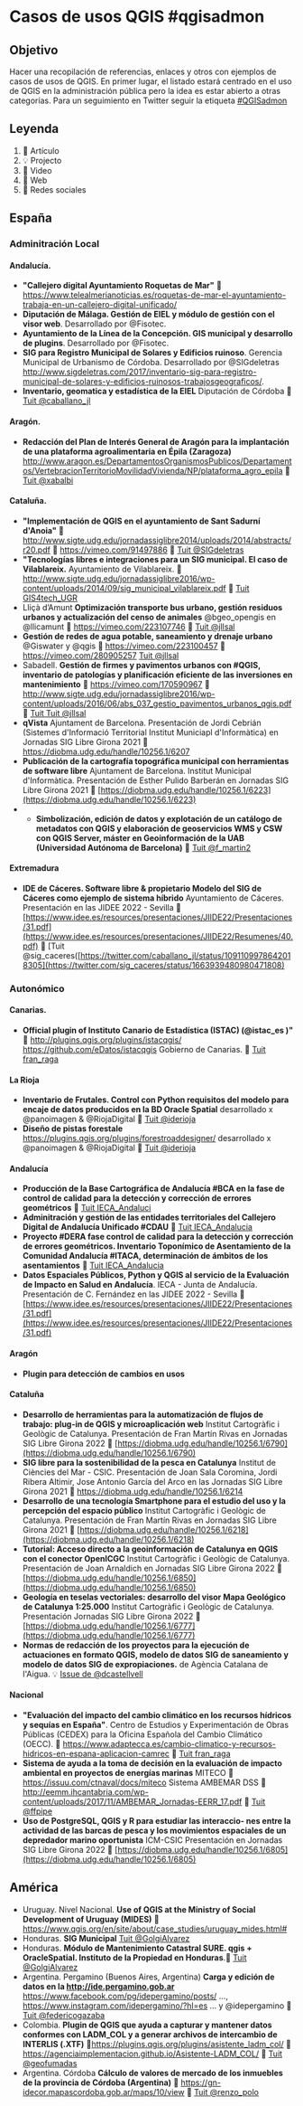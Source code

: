 # Casos de usos QGIS #qgisadmon

## Objetivo

Hacer una recopilación de referencias, enlaces y otros con ejemplos de casos de usos de QGIS. 
En primer lugar, el listado estará centrado en el uso de QGIS en la administración pública pero la idea es estar abierto a otras categorías.
Para un seguimiento en Twitter seguir la etiqueta [#QGISadmon](https://twitter.com/hashtag/QGISadmon?src=hash)

## Leyenda

1. 📕 Artículo
1. 💡 Projecto
1. 🎥 Video
1. 📄 Web
1. 📢 Redes sociales

## España

### Adminitración Local

#### Andalucía. 
- **"Callejero digital Ayuntamiento Roquetas de Mar"** 📄 https://www.telealmerianoticias.es/roquetas-de-mar-el-ayuntamiento-trabaja-en-un-callejero-digital-unificado/
- **Diputación de Málaga. Gestión de EIEL y módulo de gestión con el visor web**. Desarrollado por @Fisotec. 
- **Ayuntamiento de la Línea de la Concepción. GIS municipal y desarrollo de plugins**. Desarrollado por @Fisotec. 
- **SIG para Registro Municipal de Solares y Edificios ruinoso**. Gerencia Municipal de Urbanismo de Córdoba. Desarrollado por @SIGdeletras http://www.sigdeletras.com/2017/inventario-sig-para-registro-municipal-de-solares-y-edificios-ruinosos-trabajosgeograficos/. 
- **Inventario, geomatica y estadística de la EIEL** Diputación de Córdoba 📢 [Tuit @caballano_jl](https://twitter.com/caballano_jl/status/1091109978642018305)

#### Aragón. 
- **Redacción del Plan de Interés General de Aragón para la implantación de una plataforma agroalimentaria en Épila (Zaragoza)** http://www.aragon.es/DepartamentosOrganismosPublicos/Departamentos/VertebracionTerritorioMovilidadVivienda/NP/plataforma_agro_epila 📢 [Tuit @xabalbi](https://twitter.com/xabalbi/status/1085538825693290496)

#### Cataluña. 

- **"Implementación de QGIS en el ayuntamiento de Sant Sadurní d'Anoia"** 📕http://www.sigte.udg.edu/jornadassiglibre2014/uploads/2014/abstracts/r20.pdf 🎥 https://vimeo.com/91497886 📢 [Tuit @SIGdeletras](https://twitter.com/SIGdeletras/status/1084057749900718080)
- **"Tecnologías libres e integraciones para un SIG municipal. El caso de Vilablareix.** Ayuntamiento de Vilablareix. 📕 http://www.sigte.udg.edu/jornadassiglibre2016/wp-content/uploads/2014/09/sig_municipal_vilablareix.pdf 📢 [Tuit GIS4tech_UGR](https://twitter.com/GIS4tech_UGR/status/1084375118258888712)
- Lliçà d’Amunt **Optimización transporte bus urbano, gestión residuos urbanos y actualización del censo de animales** @bgeo_opengis en @llicamunt 🎥  https://vimeo.com/223107746  📢 [Tuit @jllsal](https://twitter.com/jllsala/status/1084408381732016128)
- **Gestión de redes de agua potable, saneamiento y drenaje urbano** @Giswater y @qgis 🎥 https://vimeo.com/223100457  🎥 https://vimeo.com/280905257 [Tuit @jllsal](https://twitter.com/jllsala/status/1084410209685114880)
- Sabadell. **Gestión de firmes y pavimentos urbanos con #QGIS, inventario de patologías y planificación eficiente de las inversiones en mantenimiento** 🎥 https://vimeo.com/170590967 📕 http://www.sigte.udg.edu/jornadassiglibre2016/wp-content/uploads/2016/06/abs_037_gestio_pavimentos_urbanos_qgis.pdf 📢 [Tuit Tuit @jllsal](https://twitter.com/jllsala/status/1084413421662208001)
- **qVista** Ajuntament de Barcelona. Presentación de Jordi Cebrián (Sistemes d'Informació Territorial Institut Municiapl d'Informàtica) en Jornadas SIG Libre Girona 2021  🎥 https://diobma.udg.edu/handle/10256.1/6207
- **Publicación de la cartografía topográfica municipal con herramientas de software libre**  Ajuntament de Barcelona. Institut Municipal d'Informàtica. Presentación de Esther Pulido Barberán  en Jornadas SIG Libre Girona 2021 🎥 [https://diobma.udg.edu/handle/10256.1/6223](https://diobma.udg.edu/handle/10256.1/6223)
- - **Simbolización, edición de datos y explotación de un catálogo de metadatos con QGIS y elaboración de geoservicios WMS y CSW con QGIS Server, máster en Geoinformación de la UAB (Universidad Autónoma de Barcelona)** 📢 [Tuit @f_martin2](https://twitter.com/f_martin2/status/1089863449679663109)


#### Extremadura

- **IDE de Cáceres. Software libre & propietario Modelo del SIG de Cáceres como ejemplo de sistema híbrido**  Ayuntamiento de Cáceres. Presentación en las JIDEE 2022 - Sevilla 📕 [https://www.idee.es/resources/presentaciones/JIIDE22/Presentaciones/31.pdf](https://www.idee.es/resources/presentaciones/JIIDE22/Resumenes/40.pdf) 📢 [Tuit @sig_caceres([https://twitter.com/caballano_jl/status/1091109978642018305](https://twitter.com/sig_caceres/status/1663939480980471808)

### Autonómico

#### Canarias. 
- **Official plugin of Instituto Canario de Estadística (ISTAC)  (@istac_es )"** 📄  http://plugins.qgis.org/plugins/istacqgis/ https://github.com/eDatos/istacqgis Gobierno de Canarias. 📢 [Tuit fran_raga](https://twitter.com/fran_raga/status/1084087414803574786)

#### La Rioja 
- **Inventario de Frutales. Control con Python requisitos del modelo para encaje de datos producidos en la BD Oracle Spatial**  desarrollado x @panoimagen & @RiojaDigital 📢 [Tuit @iderioja](https://twitter.com/iderioja/status/1084732464403304448)
- **Diseño de pistas forestale**  https://plugins.qgis.org/plugins/forestroaddesigner/ desarrollado x @panoimagen & @RiojaDigital 📢 [Tuit @iderioja](https://twitter.com/iderioja/status/1084732464403304448)

#### Andalucía 
- **Producción de la Base Cartográfica de Andalucía #BCA en la fase de control de calidad para la detección y corrección de errores geométricos** 📢 [Tuit IECA_Andaluci](https://twitter.com/IECA_Andalucia/status/1090932915834421248)
- **Adminitración y gestión de las entidades territoriales del Callejero Digital de Andalucía Unificado #CDAU** 📢 [Tuit IECA_Andalucia](https://twitter.com/IECA_Andalucia/status/1090955864347938816)
- **Proyecto #DERA fase control de calidad para la detección y corrección de errores geométricos. Inventario Toponímico de Asentamiento de la Comunidad Andalucía #ITACA, determinación de ámbitos de los asentamientos** 📢 [Tuit IECA_Andalucia](https://twitter.com/IECA_Andalucia/status/1090933971049988096)
- **Datos Espaciales Públicos, Python y QGIS al servicio de la Evaluación de Impacto en Salud en Andalucía**. IECA - Junta de Andalucía. Presentación de C. Fernández en las JIDEE 2022 - Sevilla 📕 [https://www.idee.es/resources/presentaciones/JIIDE22/Presentaciones/31.pdf](https://www.idee.es/resources/presentaciones/JIIDE22/Presentaciones/31.pdf)

#### Aragón
- **Plugin para detección de cambios en usos** 

#### Cataluña
- **Desarrollo de herramientas para la automatización de flujos de trabajo: plug-in de QGIS y microaplicación web** Institut Cartogràfic i Geològic de Catalunya. Presentación de Fran Martín Rivas en Jornadas SIG Libre Girona 2022 🎥 [https://diobma.udg.edu/handle/10256.1/6790](https://diobma.udg.edu/handle/10256.1/6790)
- **SIG libre para la sostenibilidad de la pesca en Catalunya** Institut de Ciències del Mar - CSIC. Presentación de  Joan Sala Coromina, Jordi Ribera Altimir, Jose Antonio García del Arco en las Jornadas SIG Libre Girona 2021 🎥 https://diobma.udg.edu/handle/10256.1/6214
- **Desarrollo de una tecnología Smartphone para el estudio del uso y la percepción del espacio público**  Institut Cartogràfic i Geològic de Catalunya. Presentación de Fran Martín Rivas en Jornadas SIG Libre Girona 2021 🎥 [https://diobma.udg.edu/handle/10256.1/6218](https://diobma.udg.edu/handle/10256.1/6218)
- **Tutorial: Acceso directo a la geoinformación de Catalunya en QGIS con el conector OpenICGC**   Institut Cartogràfic i Geològic de Catalunya. Presentación de Joan Arnaldich en Jornadas SIG Libre Girona 2022 🎥 [https://diobma.udg.edu/handle/10256.1/6850](https://diobma.udg.edu/handle/10256.1/6850)
- **Geología en teselas vectoriales: desarrollo del visor Mapa Geológico de Catalunya 1:25.000** Institut Cartogràfic i Geològic de Catalunya. Presentación Jornadas SIG Libre Girona 2022 🎥 [https://diobma.udg.edu/handle/10256.1/6777](https://diobma.udg.edu/handle/10256.1/6777)
- **Normas de redacción de los proyectos para la ejecución de actuaciones en formato QGIS, modelo de datos SIG de saneamiento y modelo de datos SIG de expropiaciones.** de  Agència Catalana de l'Aigua. 💡 [Issue de @dcastellvell](https://github.com/sigdeletras/qgis-case-studies/issues/4)

#### Nacional
- **"Evaluación del impacto del cambio climático en los recursos hídricos y sequías en España"**. Centro de Estudios y Experimentación de Obras Públicas (CEDEX) para la Oficina Española del Cambio Climático (OECC). 📄  https://www.adaptecca.es/cambio-climatico-y-recursos-hidricos-en-espana-aplicacion-camrec 📢 [Tuit fran_raga](https://twitter.com/fran_raga/status/1084084861831393280)
- **Sistema de ayuda a la toma de decisión en la evaluación de impacto ambiental en proyectos de energías marinas** MITECO 📕 https://issuu.com/ctnaval/docs/miteco Sistema AMBEMAR DSS 📕 http://eemm.ihcantabria.com/wp-content/uploads/2017/11/AMBEMAR_Jornadas-EERR_17.pdf 📢 [Tuit @ffpipe](https://twitter.com/ffpipe/status/1084415979558457344)
- **Uso de PostgreSQL, QGIS y R para estudiar las interaccio- nes entre la actividad de las barcas de pesca y los movimientos espaciales de un depredador marino oportunista** ICM-CSIC Presentación en Jornadas SIG Libre Girona 2022 🎥 [https://diobma.udg.edu/handle/10256.1/6805](https://diobma.udg.edu/handle/10256.1/6805)


## América
- Uruguay. Nivel Nacional. **Use of QGIS at the Ministry of Social Development of Uruguay (MIDES)** 📄  https://www.qgis.org/en/site/about/case_studies/uruguay_mides.html# 
- Honduras. **SIG Municipal** [Tuit @GolgiAlvarez](https://twitter.com/GolgiAlvarez/status/1084615371703926789)
- Honduras. **Módulo de Mantenimiento Catastral SURE. qgis + OracleSpatial. Instituto de la Propiedad en Honduras**.📢  [Tuit @GolgiAlvarez](https://twitter.com/GolgiAlvarez/status/1084616445198254080)
- Argentina. Pergamino (Buenos Aires, Argentina) **Carga y edición de datos en la http://ide.pergamino.gob.ar** https://www.facebook.com/pg/idepergamino/posts/ …, https://www.instagram.com/idepergamino/?hl=es … y @idepergamino 📢 [Tuit @federicogazaba](https://twitter.com/federicogazaba/status/1084433643693588480)
- Colombia. **Plugin de QGIS que ayuda a capturar y mantener datos conformes con LADM_COL y a generar archivos de intercambio de INTERLIS (.XTF)** 📄https://plugins.qgis.org/plugins/asistente_ladm_col/ 📄 https://agenciaimplementacion.github.io/Asistente-LADM_COL/ 📢 [Tuit @geofumadas](https://twitter.com/geofumadas/status/1084860065658650624)
- Argentina. Córdoba **Cálculo de valores de mercado de los inmuebles de la provincia de Córdoba (Argentina)** 📄 https://gn-idecor.mapascordoba.gob.ar/maps/10/view 📢 [Tuit @renzo_polo](https://twitter.com/renzo_polo/status/1085558210969387015)
 

